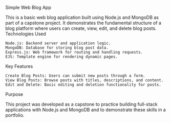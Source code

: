 Simple Web Blog App

This is a basic web blog application built using Node.js and MongoDB as part of a capstone project. It demonstrates the fundamental structure of a blog platform where users can create, view, edit, and delete blog posts.
Technologies Used

    Node.js: Backend server and application logic.
    MongoDB: Database for storing blog post data.
    Express.js: Web framework for routing and handling requests.
    EJS: Template engine for rendering dynamic pages.

Key Features

    Create Blog Posts: Users can submit new posts through a form.
    View Blog Posts: Browse posts with titles, descriptions, and content.
    Edit and Delete: Basic editing and deletion functionality for posts.

Purpose

This project was developed as a capstone to practice building full-stack applications with Node.js and MongoDB and to demonstrate these skills in a portfolio.
